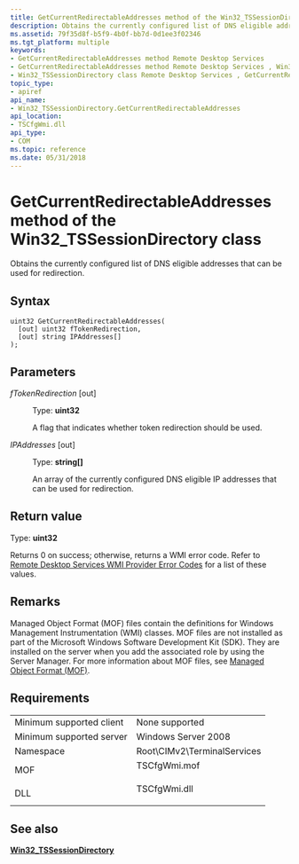 ```yaml
---
title: GetCurrentRedirectableAddresses method of the Win32_TSSessionDirectory class
description: Obtains the currently configured list of DNS eligible addresses that can be used for redirection.
ms.assetid: 79f35d8f-b5f9-4b0f-bb7d-0d1ee3f02346
ms.tgt_platform: multiple
keywords:
- GetCurrentRedirectableAddresses method Remote Desktop Services
- GetCurrentRedirectableAddresses method Remote Desktop Services , Win32_TSSessionDirectory class
- Win32_TSSessionDirectory class Remote Desktop Services , GetCurrentRedirectableAddresses method
topic_type:
- apiref
api_name:
- Win32_TSSessionDirectory.GetCurrentRedirectableAddresses
api_location:
- TSCfgWmi.dll
api_type:
- COM
ms.topic: reference
ms.date: 05/31/2018
---
```


# GetCurrentRedirectableAddresses method of the Win32\_TSSessionDirectory class

Obtains the currently configured list of DNS eligible addresses that can be used for redirection.

## Syntax


```mof
uint32 GetCurrentRedirectableAddresses(
  [out] uint32 fTokenRedirection,
  [out] string IPAddresses[]
);
```



## Parameters

<dl> <dt>

*fTokenRedirection* \[out\]
</dt> <dd>

Type: **uint32**

A flag that indicates whether token redirection should be used.

</dd> <dt>

*IPAddresses* \[out\]
</dt> <dd>

Type: **string\[\]**

An array of the currently configured DNS eligible IP addresses that can be used for redirection.

</dd> </dl>

## Return value

Type: **uint32**

Returns 0 on success; otherwise, returns a WMI error code. Refer to [Remote Desktop Services WMI Provider Error Codes](terminal-services-wmi-provider-error-codes.md) for a list of these values.

## Remarks

Managed Object Format (MOF) files contain the definitions for Windows Management Instrumentation (WMI) classes. MOF files are not installed as part of the Microsoft Windows Software Development Kit (SDK). They are installed on the server when you add the associated role by using the Server Manager. For more information about MOF files, see [Managed Object Format (MOF)](/windows/desktop/WmiSdk/managed-object-format--mof-).

## Requirements



|                                     |                                                                                         |
|-------------------------------------|-----------------------------------------------------------------------------------------|
| Minimum supported client<br/> | None supported<br/>                                                               |
| Minimum supported server<br/> | Windows Server 2008<br/>                                                          |
| Namespace<br/>                | Root\\CIMv2\\TerminalServices<br/>                                                |
| MOF<br/>                      | <dl> <dt>TSCfgWmi.mof</dt> </dl> |
| DLL<br/>                      | <dl> <dt>TSCfgWmi.dll</dt> </dl> |



## See also

<dl> <dt>

[**Win32\_TSSessionDirectory**](win32-tssessiondirectory.md)
</dt> </dl>

 

